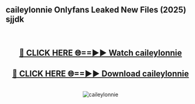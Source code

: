 <h2>caileylonnie Onlyfans Leaked New Files (2025) sjjdk</h2>
<br>
<div align="center">
<h2><a href="https://mediafiles.top/caileylonnie&ref=git" rel="nofollow">🔴 CLICK HERE 🌐==►► Watch caileylonnie</a></h2>
<h2><a href="https://mediafiles.top/caileylonnie&ref=git" rel="nofollow">🔴 CLICK HERE 🌐==►► Download caileylonnie</a></h2>
<br>
<a href="https://mediafiles.top/caileylonnie&ref=git" rel="nofollow" data-target="animated-image.originalLink"><img src="https://i.ibb.co.com/xMMVF88/686577567.gif" alt="caileylonnie" style="max-width: 100%; display: inline-block;" data-target="animated-image.originalImage"></a>
</div>
<br>
<br>